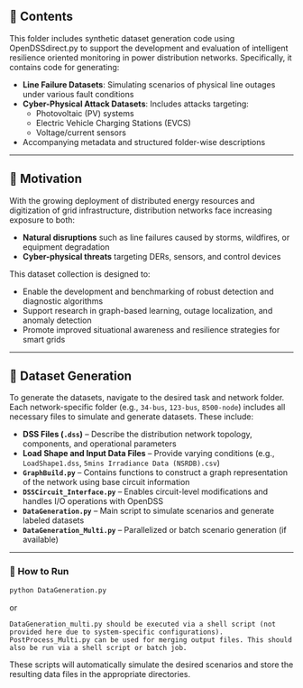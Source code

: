 ## 📂 Contents

This folder includes synthetic dataset generation code using OpenDSSdirect.py to support the development and evaluation of intelligent resilience oriented monitoring in power distribution networks. Specifically, it contains code for generating:

- **Line Failure Datasets**: Simulating scenarios of physical line outages under various fault conditions
- **Cyber-Physical Attack Datasets**: Includes attacks targeting:
  - Photovoltaic (PV) systems
  - Electric Vehicle Charging Stations (EVCS)
  - Voltage/current sensors
- Accompanying metadata and structured folder-wise descriptions

---

## 🧠 Motivation

With the growing deployment of distributed energy resources and digitization of grid infrastructure, distribution networks face increasing exposure to both:
- **Natural disruptions** such as line failures caused by storms, wildfires, or equipment degradation
- **Cyber-physical threats** targeting DERs, sensors, and control devices

This dataset collection is designed to:
- Enable the development and benchmarking of robust detection and diagnostic algorithms
- Support research in graph-based learning, outage localization, and anomaly detection
- Promote improved situational awareness and resilience strategies for smart grids

---

## 🧪 Dataset Generation

To generate the datasets, navigate to the desired task and network folder.
Each network-specific folder (e.g., `34-bus`, `123-bus`, `8500-node`) includes all necessary files to simulate and generate datasets. These include:

- **DSS Files (`.dss`)** – Describe the distribution network topology, components, and operational parameters
- **Load Shape and Input Data Files** – Provide varying conditions (e.g., `LoadShape1.dss`, `5mins Irradiance Data (NSRDB).csv`)
- **`GraphBuild.py`** – Contains functions to construct a graph representation of the network using base circuit information
- **`DSSCircuit_Interface.py`** – Enables circuit-level modifications and handles I/O operations with OpenDSS
- **`DataGeneration.py`** – Main script to simulate scenarios and generate labeled datasets
- **`DataGeneration_Multi.py`** – Parallelized or batch scenario generation (if available)


---

### 🔧 How to Run


```bash
python DataGeneration.py
```

or

```text
DataGeneration_multi.py should be executed via a shell script (not provided here due to system-specific configurations).
PostProcess_Multi.py can be used for merging output files. This should also be run via a shell script or batch job.
```

These scripts will automatically simulate the desired scenarios and store the resulting data files in the appropriate directories.


